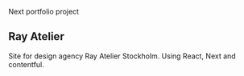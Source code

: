 Next portfolio project

## Ray Atelier

Site for design agency Ray Atelier Stockholm. Using React, Next and contentful.
